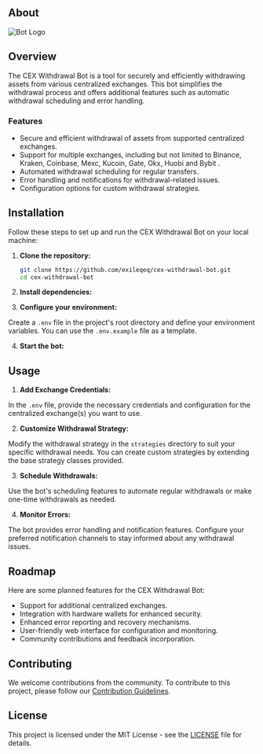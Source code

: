 ## About

![Bot Logo](bo8080808) 

## Overview

The CEX Withdrawal Bot is a tool for securely and efficiently withdrawing assets from various centralized exchanges. This bot simplifies the withdrawal process and offers additional features such as automatic withdrawal scheduling and error handling.

### Features

- Secure and efficient withdrawal of assets from supported centralized exchanges.
- Support for multiple exchanges, including but not limited to Binance, Kraken, Coinbase, Mexc, Kucoin, Gate, Okx, Huobi and Bybit .
- Automated withdrawal scheduling for regular transfers.
- Error handling and notifications for withdrawal-related issues.
- Configuration options for custom withdrawal strategies.

## Installation

Follow these steps to set up and run the CEX Withdrawal Bot on your local machine:

1. **Clone the repository:**


   ```bash
   git clone https://github.com/exileqeq/cex-withdrawal-bot.git
   cd cex-withdrawal-bot

2. **Install dependencies:**
3. **Configure your environment:**

Create a `.env` file in the project's root directory and define your environment variables. You can use the `.env.example` file as a template.

4. **Start the bot:**

## Usage

1. **Add Exchange Credentials:**

In the `.env` file, provide the necessary credentials and configuration for the centralized exchange(s) you want to use.

2. **Customize Withdrawal Strategy:**

Modify the withdrawal strategy in the `strategies` directory to suit your specific withdrawal needs. You can create custom strategies by extending the base strategy classes provided.

3. **Schedule Withdrawals:**

Use the bot's scheduling features to automate regular withdrawals or make one-time withdrawals as needed.

4. **Monitor Errors:**

The bot provides error handling and notification features. Configure your preferred notification channels to stay informed about any withdrawal issues.

## Roadmap

Here are some planned features for the CEX Withdrawal Bot:

- Support for additional centralized exchanges.
- Integration with hardware wallets for enhanced security.
- Enhanced error reporting and recovery mechanisms.
- User-friendly web interface for configuration and monitoring.
- Community contributions and feedback incorporation.

## Contributing

We welcome contributions from the community. To contribute to this project, please follow our [Contribution Guidelines](CONTRIBUTING).

## License

This project is licensed under the MIT License - see the [LICENSE](LICENSE) file for details.
